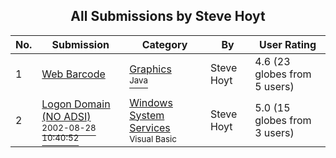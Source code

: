 ﻿<div align="center">

## All Submissions by Steve Hoyt

</div>

No.  | Submission | Category | By   | User Rating
---- | ---------- | -------- | ---- | -----------
1 | [Web Barcode<br />](https://github.com/Planet-Source-Code/steve-hoyt-web-barcode__2-3284) | [Graphics<br /><sup>Java</sup>](../ByCategory/graphics__2-75.md) | Steve Hoyt | 4.6 (23 globes from 5 users)
2 | [Logon Domain \(NO ADSI\)<br /><sup>2002-08-28 10:40:52</sup>](https://github.com/Planet-Source-Code/steve-hoyt-logon-domain-no-adsi__1-38410) | [Windows System Services<br /><sup>Visual Basic</sup>](../ByCategory/windows-system-services__1-35.md) | Steve Hoyt | 5.0 (15 globes from 3 users)

